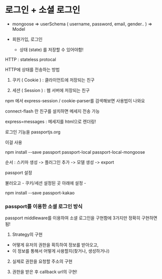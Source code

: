 # 로그인 + 소셜 로그인

- mongoose => userSchema ( username, password, email, gender.. ) => Model

- 회원가입, 로그인

    - 상태 (state) 를 저장할 수 있어야함!

HTTP : stateless protocal

HTTP에 상태를 전송하는 방법

1. 쿠키 ( Cookie ) : 클라이언트에 저장되는 친구

2. 세션 ( Session ) : 웹 서버에 저장되는 친구

npm 에서 express-session / cookie-parser를 검색해보면 사용법이 나와요

connect-flash 란 친구를 설치하면 메세지 전송 가능

express=messages : 메세지를 html으로 렌더링!


로그인 기능을 passportjs.org

이걸 사용

npm install --save passport passport-local passport-local-mongoose



순서 : 스키마 생성 -> 플러그인 추가 -> 모델 생성 -> export

passport 설정

불러오고 - 쿠키/세션 설정된 곳 아래에 설정 -

npm install --save passport-kakao


### passport를 이용한 소셜 로그인 방식

passport middleware를 이용하여 소셜 로그인을 구현함에 3가지만 정확히 구현하면됨!
1. Strategy의 구현
- 어떻게 유저의 권한을 획득하여 정보를 받아오고,
- 이 정보를 통해서 어떻게 사용할지(찾거나, 생성하거나)

2. 실제로 권한을 요청할 주소의 구현

3. 권한을 받은 후 callback url의 구현!